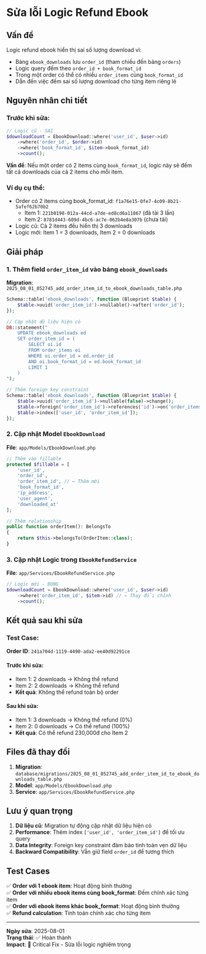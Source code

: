 # Sửa lỗi Logic Refund Ebook

## Vấn đề
Logic refund ebook hiển thị sai số lượng download vì:
- Bảng `ebook_downloads` lưu `order_id` (tham chiếu đến bảng `orders`)
- Logic query đếm theo `order_id + book_format_id`
- Trong một order có thể có nhiều `order_items` cùng `book_format_id`
- Dẫn đến việc đếm sai số lượng download cho từng item riêng lẻ

## Nguyên nhân chi tiết

### Trước khi sửa:
```php
// Logic cũ - SAI
$downloadCount = EbookDownload::where('user_id', $user->id)
    ->where('order_id', $order->id)
    ->where('book_format_id', $item->book_format_id)
    ->count();
```

**Vấn đề**: Nếu một order có 2 items cùng `book_format_id`, logic này sẽ đếm tất cả downloads của cả 2 items cho mỗi item.

### Ví dụ cụ thể:
- Order có 2 items cùng book_format_id: `f1a76e15-0fe7-4c09-8b21-5afef62b70b2`
  - Item 1: `221b0198-012a-44cd-a7de-ed8cd6a11867` (đã tải 3 lần)
  - Item 2: `8781d443-609d-4bc6-ac7e-062b4e8a307b` (chưa tải)
- Logic cũ: Cả 2 items đều hiển thị 3 downloads
- Logic mới: Item 1 = 3 downloads, Item 2 = 0 downloads

## Giải pháp

### 1. Thêm field `order_item_id` vào bảng `ebook_downloads`

**Migration**: `2025_08_01_052745_add_order_item_id_to_ebook_downloads_table.php`

```php
Schema::table('ebook_downloads', function (Blueprint $table) {
    $table->uuid('order_item_id')->nullable()->after('order_id');
});

// Cập nhật dữ liệu hiện có
DB::statement("
    UPDATE ebook_downloads ed 
    SET order_item_id = (
        SELECT oi.id 
        FROM order_items oi 
        WHERE oi.order_id = ed.order_id 
        AND oi.book_format_id = ed.book_format_id 
        LIMIT 1
    )
");

// Thêm foreign key constraint
Schema::table('ebook_downloads', function (Blueprint $table) {
    $table->uuid('order_item_id')->nullable(false)->change();
    $table->foreign('order_item_id')->references('id')->on('order_items')->onDelete('cascade');
    $table->index(['user_id', 'order_item_id']);
});
```

### 2. Cập nhật Model `EbookDownload`

**File**: `app/Models/EbookDownload.php`

```php
// Thêm vào fillable
protected $fillable = [
    'user_id',
    'order_id',
    'order_item_id', // ← Thêm mới
    'book_format_id',
    'ip_address',
    'user_agent',
    'downloaded_at'
];

// Thêm relationship
public function orderItem(): BelongsTo
{
    return $this->belongsTo(OrderItem::class);
}
```

### 3. Cập nhật Logic trong `EbookRefundService`

**File**: `app/Services/EbookRefundService.php`

```php
// Logic mới - ĐÚNG
$downloadCount = EbookDownload::where('user_id', $user->id)
    ->where('order_item_id', $item->id) // ← Thay đổi chính
    ->count();
```

## Kết quả sau khi sửa

### Test Case:
**Order ID**: `241a704d-1119-4490-ada2-ee40d92291ce`

#### Trước khi sửa:
- Item 1: 2 downloads → Không thể refund
- Item 2: 2 downloads → Không thể refund
- **Kết quả**: Không thể refund toàn bộ order

#### Sau khi sửa:
- Item 1: 3 downloads → Không thể refund (0%)
- Item 2: 0 downloads → Có thể refund (100%)
- **Kết quả**: Có thể refund 230,000đ cho Item 2

## Files đã thay đổi

1. **Migration**: `database/migrations/2025_08_01_052745_add_order_item_id_to_ebook_downloads_table.php`
2. **Model**: `app/Models/EbookDownload.php`
3. **Service**: `app/Services/EbookRefundService.php`

## Lưu ý quan trọng

1. **Dữ liệu cũ**: Migration tự động cập nhật dữ liệu hiện có
2. **Performance**: Thêm index `['user_id', 'order_item_id']` để tối ưu query
3. **Data Integrity**: Foreign key constraint đảm bảo tính toàn vẹn dữ liệu
4. **Backward Compatibility**: Vẫn giữ field `order_id` để tương thích

## Test Cases

✅ **Order với 1 ebook item**: Hoạt động bình thường  
✅ **Order với nhiều ebook items cùng book_format**: Đếm chính xác từng item  
✅ **Order với ebook items khác book_format**: Hoạt động bình thường  
✅ **Refund calculation**: Tính toán chính xác cho từng item  

---

**Ngày sửa**: 2025-08-01  
**Trạng thái**: ✅ Hoàn thành  
**Impact**: 🔧 Critical Fix - Sửa lỗi logic nghiêm trọng